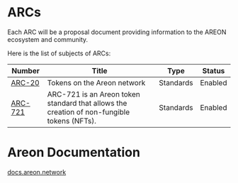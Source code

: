 # ARCs

Each ARC will be a proposal document providing information to the AREON ecosystem and community.

Here is the list of subjects of ARCs:

| Number               | Title                                                      | Type      | Status  |
| -------------------- | ---------------------------------------------------------- | --------- | ------- |
| [ARC-20](./ARCs/ARC-20/README.md)     | Tokens on the Areon network                                                                                                 | Standards | Enabled |
| [ARC-721](./ARCs/ARC-721/README.md)   | ARC-721 is an Areon token standard that allows the creation of non-fungible tokens (NFTs).                                | Standards | Enabled |

# Areon Documentation
[docs.areon.network](https://docs.areon.network)



